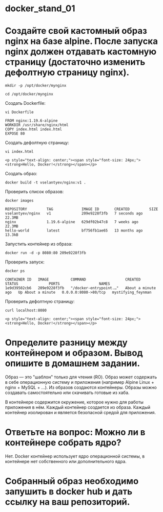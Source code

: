 # docker_stand_01

# Создайте свой кастомный образ nginx на базе alpine. После запуска nginx должен отдавать кастомную страницу (достаточно изменить дефолтную страницу nginx).

`mkdir -p /opt/docker/mynginx`

`cd /opt/docker/mynginx`

Создать Dockerfile:

`vi Dockerfile`

```
FROM nginx:1.19.6-alpine
WORKDIR /usr/share/nginx/html
COPY index.html index.html
EXPOSE 80
```

Создать дефолтную страницу:

`vi index.html`

```
<p style="text-align: center;"><span style="font-size: 24px;"><strong>Hello, Docker!</strong></span></p>
```

Создать образ:

`docker build -t vselantyev/nginx:v1 .`

Проверить список образов:

`docker images`

```
REPOSITORY         TAG             IMAGE ID       CREATED         SIZE
vselantyev/nginx   v1              209e9228f3fb   7 seconds ago   22.3MB
nginx              1.19.6-alpine   629df02b47c8   7 weeks ago     22.3MB
hello-world        latest          bf756fb1ae65   13 months ago   13.3kB
```

Запустить контейнер из образа:

`docker run -d -p 8080:80 209e9228f3fb`

Проверить запуск:

`docker ps`

```
CONTAINER ID   IMAGE          COMMAND                  CREATED              STATUS              PORTS                  NAMES
1e9d39502cb6   209e9228f3fb   "/docker-entrypoint.…"   About a minute ago   Up About a minute   0.0.0.0:8080->80/tcp   mystifying_feynman
```

Проверить дефолтную страницу:

`curl localhost:8080`

`<p style="text-align: center;"><span style="font-size: 24px;"><strong>Hello, Docker!</strong></span></p>`


# Определите разницу между контейнером и образом. Вывод опишите в домашнем задании.
Образ — это "шаблон" только для чтения (RO). Образ может содержать в себе операционную систему и приложения (например Alpine Linux + nginx + MySQL + ...). Из образов создаются контейнеры. Образы можно создавать самостоятельно или скачивать готовые из хаба.

В контейнере содержится окружение, которое нужно для работы приложения в нём. Каждый контейнер создается из образа. Каждый контейнер изолирован и является безопасной средой для приложения.

# Ответьте на вопрос: Можно ли в контейнере собрать ядро?
Нет. Docker контейнер использует ядро операционной системы, в контейнере нет собственного или дополнительного ядра.

# Собранный образ необходимо запушить в docker hub и дать ссылку на ваш репозиторий.


